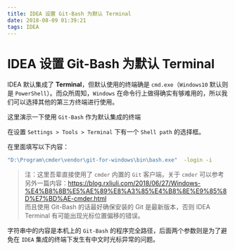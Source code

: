 ```yaml
---
title: IDEA 设置 Git-Bash 为默认 Terminal
date: 2018-08-09 01:39:21
tags: IDEA
---
```

# IDEA 设置 Git-Bash 为默认 Terminal

IDEA 默认集成了 **Terminal**，但默认使用的终端确是 `cmd.exe`（`Windows10` 默认则是 `PowerShell`）。而众所周知，`Windows` 在命令行上做得确实有够难用的，所以我们可以选择其他的第三方终端进行使用。

这里演示一下使用 `Git-Bash` 作为默认集成的终端

在设置 `Settings > Tools > Terminal` 下有一个 `Shell path` 的选择框。

在里面填写以下内容：

```bash
"D:\Program\cmder\vendor\git-for-windows\bin\bash.exe"  -login -i
```

> 注：这里吾辈直接使用了 `cmder` 内置的 `Git` 客户端，关于 `cmder` 可以参考另外一篇内容：<https://blog.rxliuli.com/2018/06/27/Windows-%E4%B8%8B%E5%AE%89%E8%A3%85%E4%B8%8E%E9%85%8D%E7%BD%AE-cmder.html>  
> 而且使用 Git-Bash 的话最好确保安装的 Git 是最新版本，否则 IDEA Terminal 有可能出现光标位置偏移的错误。

字符串中的内容是本机上的 `Git-Bash` 的程序完全路径，后面两个参数则是为了避免在 `IDEA` 集成的终端下发生有中文时光标异常的问题。